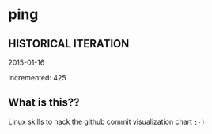 # ping

## HISTORICAL ITERATION
2015-01-16

Incremented: 425

## What is this?? 
Linux skills to hack the github commit visualization chart `;-)`
